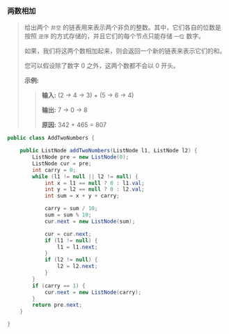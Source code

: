 ### 两数相加

> 给出两个 `非空` 的链表用来表示两个非负的整数。其中，它们各自的位数是按照 `逆序` 的方式存储的，并且它们的每个节点只能存储 `一位` 数字。
>
> 如果，我们将这两个数相加起来，则会返回一个新的链表来表示它们的和。
>
> 您可以假设除了数字 0 之外，这两个数都不会以 0 开头。
>
> **示例:**
>
>> **输入:** (2 -> 4 -> 3) + (5 -> 6 -> 4)
>>
>> **输出:** 7 -> 0 -> 8
>>
>> **原因:** 342 + 465 = 807

```java
public class AddTwoNumbers {

    public ListNode addTwoNumbers(ListNode l1, ListNode l2) {
        ListNode pre = new ListNode(0);
        ListNode cur = pre;
        int carry = 0;
        while (l1 != null || l2 != null) {
            int x = l1 == null ? 0 : l1.val;
            int y = l2 == null ? 0 : l2.val;
            int sum = x + y + carry;

            carry = sum / 10;
            sum = sum % 10;
            cur.next = new ListNode(sum);

            cur = cur.next;
            if (l1 != null) {
                l1 = l1.next;
            }
            if (l2 != null) {
                l2 = l2.next;
            }
        }
        if (carry == 1) {
            cur.next = new ListNode(carry);
        }
        return pre.next;
    }

}
```

